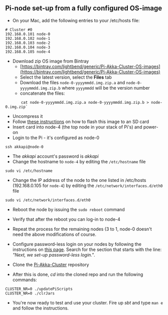 ## Pi-node set-up from a fully configured OS-image

- On your Mac, add the following entries to your /etc/hosts file:

```
# Cluster #0
192.168.0.101 node-0
192.168.0.102 node-1
192.168.0.103 node-2
192.168.0.104 node-3
192.168.0.105 node-4
```

- Download zip OS image from Bintray
    - [https://bintray.com/lightbend/generic/Pi-Akka-Cluster-OS-images](https://bintray.com/lightbend/generic/Pi-Akka-Cluster-OS-images)
    - Select the latest version, select the **Files** tab
    - Download the files `node-0-yyyymmdd.img.zip.a` and `node-0-yyyymmdd.img.zip.b` where `yyyymmdd` will be the version number
    - concatenate the files:

```
       cat node-0-yyyymmdd.img.zip.a node-0-yyyymmdd.img.zip.b > node-0.img.zip`
```
- Uncompress it
- Follow [these instructions](https://blog.hypriot.com/getting-started-with-docker-and-mac-on-the-raspberry-pi/) on how to flash this image to an SD card
- Insert card into node-4 (the top node in your stack of Pi's) and power-on
- Login to the Pi - it's configured as node-0

```
ssh akkapi@node-0
```

- The _akkapi_ account's password is _akkapi_
- Change the hostname to `node-4` by editing the `/etc/hostname` file

```
sudo vi /etc/hostname
```

- Change the IP address of the node to the one listed in /etc/hosts (192.168.0.105 for `node-4`) by editing the `/etc/network/interfaces.d/eth0` file

```
sudo vi /etc/network/interfaces.d/eth0
```

- Reboot the node by issuing the `sudo reboot` command
- Verify that after the reboot you can log-in to node-4

- Repeat the process for the remaining nodes (3 to 1, node-0 doesn't need the above modifications of course.

- Configure password-less login on your nodes by following the instructions on [this page](https://github.com/lightbend/Pi-Akka-Cluster/blob/master/Hypriot-OS-Customisation-Instructions.md). Search for the section that starts with the line: _"Next, we set-up password-less login."_.

- Clone the [Pi-Akka-Cluster](https://github.com/lightbend/Pi-Akka-Cluster) repository
- After this is done, _cd_ into the cloned repo and run the following commands:

```
CLUSTER_NR=0 ./updatePiScripts
CLUSTER_NR=0 ./clrJars
```

- You're now ready to test and use your cluster. Fire up _sbt_ and type `man e` and follow the instructions.